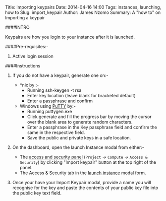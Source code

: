Title: Importing keypairs
Date: 2014-04-16 14:00
Tags: instances, launching, how to
Slug: import_keypair 
Author: James Nzomo
Summary: A "how to" on Importing a keypair 

####INTRO

Keypairs are how you login to your instance after it is launched.

####Pre-requisites:-

1. Active login session


####Instructions

1. If you do not have a keypair, generate one on:-
    * *nix by :-
        - Running ssh-keygen -t rsa
        - Enter key location (leave blank for bracketed default)
        - Enter a passphrase and confirm
    * Windows using [PuTTY](http://www.chiark.greenend.org.uk/~sgtatham/putty/download.html) by:-
        - Running puttygen.exe
        - Click generate and fill the progress bar by moving the cursor over the blank area to generate random characters.
        - Enter a passphrase in the Key passphrase field and confirm the same in the respective field. 
        - Save the public and private keys in a safe location.

2. On the dashboard, open the launch Instance modal from either:-
    * The <a href="https://dash.kili.io/project/access_and_security/" target="_blank">access and security panel</a> (`Project` &rarr; `Compute` &rarr; `Access & Security`) by clicking "Import keypair" button at the top right of the panel.
    * The Access & Security tab in the [launch instance](launch_an_instance.html) modal form.

3. Once your have your Import Keypair modal, provide a name you will recognise for the key and paste the contents of your public key file into the public key text field.

